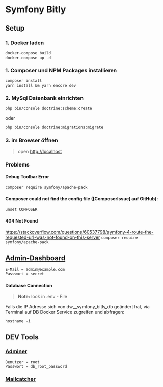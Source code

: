 # Symfony Bitly

## Setup

### 1. Docker laden

```
docker-compose build
docker-compose up -d
```

### 1. Composer und NPM Packages installieren

```
composer install
yarn install && yarn encore dev
```

### 2. MySql Datenbank einrichten

```
php bin/console doctrine:scheme:create
```

oder

```
php bin/console doctrine:migrations:migrate
```

### 3. im Browser öffnen

> open [http://localhost]

### Problems

#### Debug Toolbar Error

``
composer require symfony/apache-pack
``

#### Composer could not find the config file ([ComposerIssue] auf GitHub):

``
unset COMPOSER
``

#### 404 Not Found

https://stackoverflow.com/questions/60537798/symfony-4-route-the-requested-url-was-not-found-on-this-server
``
composer require symfony/apache-pack
``

## [Admin-Dashboard]

```
E-Mail = admin@example.com
Passwort = secret
```

#### Database Connection

> **Note:** look in .env - File

Falls die IP Adresse sich von dw__symfony_bitly_db geändert hat, 
via Terminal auf DB Docker Service zugreifen und abfragen:

``
hostname -i
``

## DEV Tools

### [Adminer]

```
Benutzer = root
Passwort = db_root_password
```

### [Mailcatcher]

[http://localhost]: <http://localhost>

[Adminer]: <http://localhost:8080>

[Mailcatcher]: <http://localhost:1080>

[Admin-Dashboard]: <http://localhost/admin>

[Trainer-Dashboard]: <http://localhost/admin>

